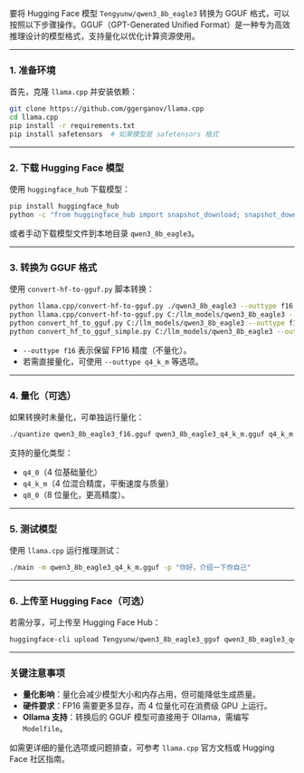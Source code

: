 要将 Hugging Face 模型 `Tengyunw/qwen3_8b_eagle3` 转换为 GGUF 格式，可以按照以下步骤操作。GGUF（GPT-Generated Unified Format）是一种专为高效推理设计的模型格式，支持量化以优化计算资源使用。

---

### **1. 准备环境**

首先，克隆 `llama.cpp` 并安装依赖：

```bash
git clone https://github.com/ggerganov/llama.cpp
cd llama.cpp
pip install -r requirements.txt
pip install safetensors  # 如果模型是 safetensors 格式
```

---

### **2. 下载 Hugging Face 模型**

使用 `huggingface_hub` 下载模型：

```bash
pip install huggingface_hub
python -c "from huggingface_hub import snapshot_download; snapshot_download(repo_id='Tengyunw/qwen3_8b_eagle3', local_dir='qwen3_8b_eagle3')"
```

或者手动下载模型文件到本地目录 `qwen3_8b_eagle3`。

---

### **3. 转换为 GGUF 格式**

使用 `convert-hf-to-gguf.py` 脚本转换：

```bash
python llama.cpp/convert-hf-to-gguf.py ./qwen3_8b_eagle3 --outtype f16 --outfile qwen3_8b_eagle3_f16.gguf
python llama.cpp/convert-hf-to-gguf.py C:/llm_models/qwen3_8b_eagle3 --outtype f16 --outfile qwen3_8b_eagle3_f16.gguf
python convert_hf_to_gguf.py C:/llm_models/qwen3_8b_eagle3 --outtype f16 --outfile qwen3_8b_eagle3_f16.gguf
python convert_hf_to_gguf_simple.py C:/llm_models/qwen3_8b_eagle3 --outtype f16 --outfile qwen3_8b_eagle3_f16.gguf
```

- `--outtype f16` 表示保留 FP16 精度（不量化）。
- 若需直接量化，可使用 `--outtype q4_k_m` 等选项。

---

### **4. 量化（可选）**

如果转换时未量化，可单独运行量化：

```bash
./quantize qwen3_8b_eagle3_f16.gguf qwen3_8b_eagle3_q4_k_m.gguf q4_k_m
```

支持的量化类型：

- `q4_0`（4 位基础量化）
- `q4_k_m`（4 位混合精度，平衡速度与质量）
- `q8_0`（8 位量化，更高精度）。

---

### **5. 测试模型**

使用 `llama.cpp` 运行推理测试：

```bash
./main -m qwen3_8b_eagle3_q4_k_m.gguf -p "你好，介绍一下你自己"
```

---

### **6. 上传至 Hugging Face（可选）**

若需分享，可上传至 Hugging Face Hub：

```bash
huggingface-cli upload Tengyunw/qwen3_8b_eagle3_gguf qwen3_8b_eagle3_q4_k_m.gguf --token YOUR_HF_TOKEN
```

---

### **关键注意事项**

- **量化影响**：量化会减少模型大小和内存占用，但可能降低生成质量。
- **硬件要求**：FP16 需要更多显存，而 4 位量化可在消费级 GPU 上运行。
- **Ollama 支持**：转换后的 GGUF 模型可直接用于 Ollama，需编写 `Modelfile`。

如需更详细的量化选项或问题排查，可参考 `llama.cpp` 官方文档或 Hugging Face 社区指南。
